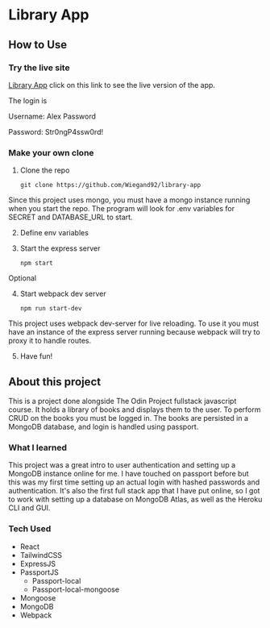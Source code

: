 # Library App

## How to Use

### **Try the live site**

[Library App](https://sheltered-crag-34276.herokuapp.com/) click on this link to see the live version of the app. 

The login is 

Username: Alex Password

Password: Str0ngP4ssw0rd!

### **Make your own clone**

1. Clone the repo 

    `git clone https://github.com/Wiegand92/library-app`

Since this project uses mongo, you must have a mongo instance running when you start the repo. The program will look for .env variables for SECRET and DATABASE_URL to start.

2. Define env variables

3. Start the express server 
    
    ` npm start `

Optional

4. Start webpack dev server 

   ` npm run start-dev `

  This project uses webpack dev-server for live reloading. To use it you must have an instance of the express server running because webpack will try to proxy it to handle routes.

5. Have fun!

## About this project

This is a project done alongside The Odin Project fullstack javascript course. It holds a library of books and displays them to the user. To perform CRUD on the books you must be logged in. The books are persisted in a MongoDB database, and login is handled using passport.

### **What I learned**

This project was a great intro to user authentication and setting up a MongoDB instance online for me. I have touched on passport before but this was my first time setting up an actual login with hashed passwords and authentication. It's also the first full stack app that I have put online, so I got to work with setting up a database on MongoDB Atlas, as well as the Heroku CLI and GUI.

### **Tech Used**

  - React
  - TailwindCSS
  - ExpressJS
  - PassportJS
    - Passport-local
    - Passport-local-mongoose
  - Mongoose
  - MongoDB
  - Webpack